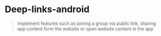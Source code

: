 # Deep-links-android
> Implement features such as joining a group via public link, sharing app content form the website or open website content in the app
